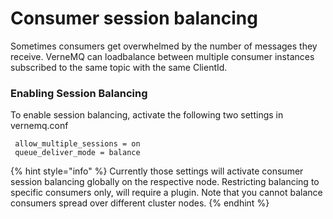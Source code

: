 # Consumer session balancing

Sometimes consumers get overwhelmed by the number of messages they receive. VerneMQ can loadbalance between multiple consumer instances subscribed to the same topic with the same ClientId.

### Enabling Session Balancing

To enable session balancing, activate the following two settings in vernemq.conf

```text
 allow_multiple_sessions = on
 queue_deliver_mode = balance
```

{% hint style="info" %}
Currently those settings will activate consumer session balancing globally on the respective node. Restricting balancing to specific consumers only, will require a plugin. Note that you cannot balance consumers spread over different cluster nodes.
{% endhint %}

